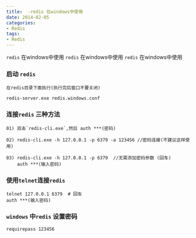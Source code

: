 ```yaml
---
title:  -redis 在windows中使用
date: 2014-02-05
categories: 
- Redis
tags:
- Redis
---
```

`redis` 在windows中使用
`redis` 在windows中使用
`redis` 在windows中使用

<!-- more -->

### 启动 `redis`

```
在redis目录下面执行(执行完后窗口不要关闭)

redis-server.exe redis.windows.conf
```

### 连接`redis` 三种方法

```
01) 双击`redis-cli.exe`,然后 auth ***(密码)

02) redis-cli.exe -h 127.0.0.1 -p 6379 -a 123456 //密码连接(不建议这样使用)

03) redis-cli.exe -h 127.0.0.1 -p 6379  //无需添加密码参数 (回车)
    auth ***(输入密码)
```

### 使用`telnet`连接`redis`

```
telnet 127.0.0.1 6379  # 回车
auth ***(输入密码)
```

### `windows` 中`redis` 设置密码

```
requirepass 123456
```





